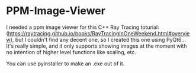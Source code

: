# PPM-Image-Viewer
I needed a ppm image viewer for this C++ Ray Tracing toturial:
(https://raytracing.github.io/books/RayTracingInOneWeekend.html#overview), 
but I couldn't find any decent one, so I created this one using PyQt6...
It's really simple, and it only supports showing images at 
the moment with no intention of higher level functions like
scaling, etc.

You can use pyinstaller to make an .exe out of it.
